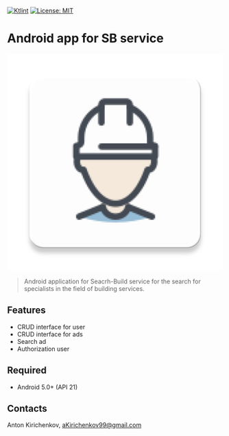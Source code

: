 [![Ktlint](https://img.shields.io/badge/code%20style-%E2%9D%A4-FF4081.svg)](https://ktlint.github.io/)
[![License: MIT](https://img.shields.io/badge/License-MIT-yellow.svg)](https://opensource.org/licenses/MIT)
# Android app for SB service

![Screenshot](app/src/main/ic_launcher-web.png)

> Android application for Seacrh-Build service for the search for specialists in the field of building services.

## Features
+ CRUD interface for user 
+ CRUD interface for ads
+ Search ad
+ Authorization user

## Required
+ Android 5.0+ (API 21)

## Contacts
Anton Kirichenkov, [aKirichenkov99@gmail.com](mailto://aKirichenkov99@gmail.com)